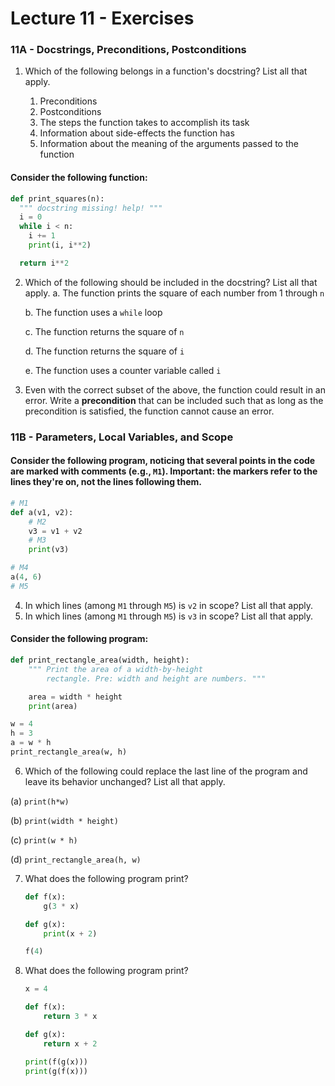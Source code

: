 # Lecture 11 - Exercises

### 11A - Docstrings, Preconditions, Postconditions

1. Which of the following belongs in a function's docstring? List all that apply.          

   1. Preconditions
   2. Postconditions
   3. The steps the function takes to accomplish its task
   4. Information about side-effects the function has
   5. Information about the meaning of the arguments passed to the function

#### Consider the following function:

   ```python
   def print_squares(n):
     """ docstring missing! help! """
     i = 0
     while i < n:
       i += 1
       print(i, i**2)
   
     return i**2
   ```

2. Which of the following should be included in the docstring? List all that apply.
   a. The function prints the square of each number from 1 through `n`

   b. The function uses a `while` loop

   c. The function returns the square of `n`

   d. The function returns the square of `i`

   e. The function uses a counter variable called `i`

3. Even with the correct subset of the above, the function could result in an error. Write a **precondition** that can be included such that as long as the precondition is satisfied, the function cannot cause an error.

### 11B - Parameters, Local Variables, and Scope

#### Consider the following program, noticing that several points in the code are marked with comments (e.g., `M1`). **Important:** the markers refer to the lines they're **on**, not the lines following them.

   ```python
   # M1
   def a(v1, v2):
       # M2
       v3 = v1 + v2
       # M3
       print(v3)
   
   # M4
   a(4, 6)
   # M5
   ```

4. In which lines (among `M1` through `M5`) is `v2` in scope? List all that apply.
5. In which lines (among `M1` through `M5`) is `v3` in scope? List all that apply.

#### Consider the following program:

   ```python
   def print_rectangle_area(width, height):
       """ Print the area of a width-by-height
           rectangle. Pre: width and height are numbers. """
   
       area = width * height
       print(area)
   
   w = 4
   h = 3
   a = w * h
   print_rectangle_area(w, h)
   ```

 6. Which of the following could replace the last line of the program and leave its behavior unchanged? List all that apply.

   (a) `print(h*w)`

   (b) `print(width * height)`

   (c) `print(w * h)`

   (d) `print_rectangle_area(h, w)`

7. What does the following program print?

   ```python
   def f(x):
       g(3 * x)
   
   def g(x):
       print(x + 2)
   
   f(4)
   ```

8. What does the following program print?

   ```python
   x = 4
   
   def f(x):
       return 3 * x
   
   def g(x):
       return x + 2
   
   print(f(g(x)))
   print(g(f(x)))
   ```


